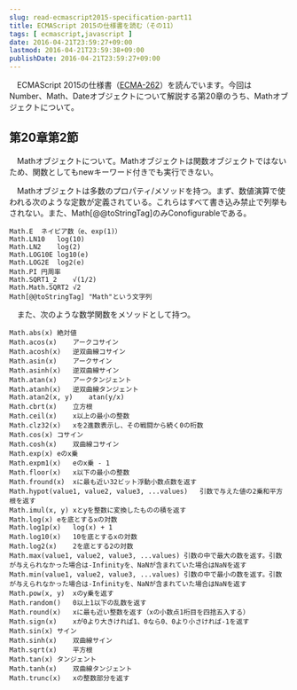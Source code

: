 ```yaml
---
slug: read-ecmascript2015-specification-part11
title: ECMAScript 2015の仕様書を読む（その11）
tags: [ ecmascript,javascript ]
date: 2016-04-21T23:59:27+09:00
lastmod: 2016-04-21T23:59:38+09:00
publishDate: 2016-04-21T23:59:27+09:00
---
```


　ECMAScript 2015の仕様書（[ECMA-262](http://www.ecma-international.org/publications/standards/Ecma-262.html)）を読んでいます。今回はNumber、Math、Dateオブジェクトについて解説する第20章のうち、Mathオブジェクトについて。

## 第20章第2節


　Mathオブジェクトについて。Mathオブジェクトは関数オブジェクトではないため、関数としてもnewキーワード付きでも実行できない。

　Mathオブジェクトは多数のプロパティ/メソッドを持つ。まず、数値演算で使われる次のような定数が定義されている。これらはすべて書き込み禁止で列挙もされない。また、Math[@@toStringTag]のみConofigurableである。

```
Math.E	ネイピア数（e、exp(1)）
Math.LN10	log(10)
Math.LN2	log(2)
Math.LOG10E	log10(e)
Math.LOG2E	log2(e)
Math.PI	円周率
Math.SQRT1_2	√(1/2)
Math.Math.SQRT2	√2
Math[@@toStringTag]	"Math"という文字列
```

　また、次のような数学関数をメソッドとして持つ。

```
Math.abs(x)	絶対値
Math.acos(x)	アークコサイン
Math.acosh(x)	逆双曲線コサイン
Math.asin(x)	アークサイン
Math.asinh(x)	逆双曲線サイン
Math.atan(x)    アークタンジェント
Math.atanh(x)   逆双曲線タンジェント
Math.atan2(x, y)	atan(y/x)
Math.cbrt(x)	立方根
Math.ceil(x)    x以上の最小の整数
Math.clz32(x)	xを2進数表示し、その戦闘から続く0の桁数
Math.cos(x)	コサイン
Math.cosh(x)	双曲線コサイン
Math.exp(x)	eのx乗
Math.expm1(x)	eのx乗 - 1
Math.floor(x)	x以下の最小の整数
Math.fround(x)	xに最も近い32ビット浮動小数点数を返す
Math.hypot(value1, value2, value3, ...values)	引数で与えた値の2乗和平方根を返す
Math.imul(x, y)	xとyを整数に変換したものの積を返す
Math.log(x)	eを底とするxの対数
Math.log1p(x)	log(x) + 1
Math.log10(x)	10を底とするxの対数
Math.log2(x)	2を底とする2の対数
Math.max(value1, value2, value3, ...values)	引数の中で最大の数を返す。引数が与えられなかった場合は-Infinityを、NaNが含まれていた場合はNaNを返す
Math.min(value1, value2, value3, ...values)	引数の中で最小の数を返す。引数が与えられなかった場合は-Infinityを、NaNが含まれていた場合はNaNを返す
Math.pow(x, y)	xのy乗を返す
Math.random()	0以上1以下の乱数を返す
Math.round(x)	xに最も近い整数を返す（xの小数点1桁目を四捨五入する）
Math.sign(x)	xが0より大きければ1、0なら0、0より小さければ-1を返す
Math.sin(x)	サイン
Math.sinh(x)	双曲線サイン
Math.sqrt(x)	平方根
Math.tan(x)	タンジェント
Math.tanh(x)	双曲線タンジェント
Math.trunc(x)	xの整数部分を返す
```

